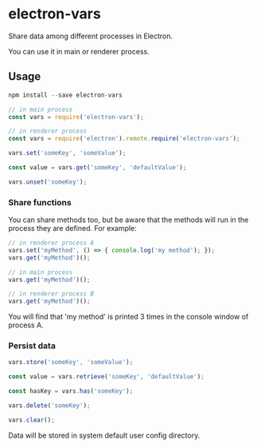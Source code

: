 # electron-vars

Share data among different processes in Electron.

You can use it in main or renderer process.

## Usage

```javascript
npm install --save electron-vars

// in main process
const vars = require('electron-vars');

// in renderer process
const vars = require('electron').remote.require('electron-vars');
```

```javascript
vars.set('someKey', 'someValue');

const value = vars.get('someKey', 'defaultValue');

vars.unset('someKey');
```

### Share functions

You can share methods too, but be aware that the methods will run in the process they are defined.
For example:

```javascript
// in renderer process A
vars.set('myMethod', () => { console.log('my method'); });
vars.get('myMethod')();

// in main process
vars.get('myMethod')();

// in renderer process B
vars.get('myMethod')();
```

You will find that 'my method' is printed 3 times in the console window of process A.

### Persist data

```javascript
vars.store('someKey', 'someValue');

const value = vars.retrieve('someKey', 'defaultValue');

const hasKey = vars.has('someKey');

vars.delete('someKey');

vars.clear();
```

Data will be stored in system default user config directory.